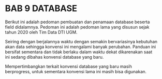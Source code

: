 # BAB 9 DATABASE

Berikut ini adalah pedoman pembuatan dan penamaan database beserta field didalamnya. Pedoman ini adalah pedoman lama yang disusun sejak tahun 2020 oleh Tim Data DTI UGM. 

Seiring dengan berjalannya waktu dengan semakin bervariasinya kebutuhan akan data sehingga konvensi ini mengalami banyak perubahan. Panduan ini bersifat sementara dan tidak berlaku dalam waktu dekat dikarenakan saat ini sedang dibahas konvensi database yang baru. 

Mempertimbangkan terkait konvensi database yang baru masih berprogress, untuk sementara konvensi lama ini masih bisa digunakan.
